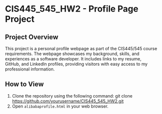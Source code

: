 # CIS445_545_HW2 - Profile Page Project

## Project Overview

This project is a personal profile webpage as part of the CIS445/545 course requirements. The webpage showcases my background, skills, and experiences as a software developer. It includes links to my resume, GitHub, and LinkedIn profiles, providing visitors with easy access to my professional information.
## How to View

1. Clone the repository using the following command:
git clone https://github.com/yourusername/CIS445_545_HW2.git
2. Open `alibabaprofile.html` in your web browser.
